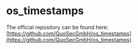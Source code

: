 # os_timestamps
The official repository can be found here: [https://github.com/QuoSecGmbH/os_timestamps](https://github.com/QuoSecGmbH/os_timestamps)

